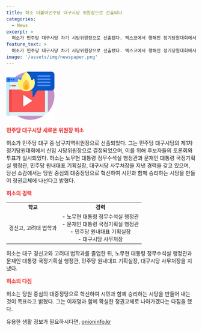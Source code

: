 ```yaml
---
title: 허소 더불어민주당 대구시당 위원장으로 선출되다
categories:
  - News
excerpt: >
  허소가 민주당 대구시당 차기 시당위원장으로 선출됐다. 엑스코에서 행해진 정기당원대회에서 후보자들의 토론회를 거쳐 실시된 투표에서 선출되었다. 허소는 경신고와 고려대를 졸업한 뒤 노무현 대통령 정무수석실 행정관, 문재인 대통령 국정기획실 행정관, 민주당 원내대표 기획실장, 대구시당 사무처장을 역임했다. 그는 새로운 민주당 모색과 시민과의 협력을 강조하며 이재명과 함께 정권교체를 약속했다.
feature_text: >
  허소가 민주당 대구시당 차기 시당위원장으로 선출됐다. 엑스코에서 행해진 정기당원대회에서 후보자들의 토론회를 거쳐 실시된 투표에서 선출되었다. 허소는 경신고와 고려대를 졸업한 뒤 노무현 대통령 정무수석실 행정관, 문재인 대통령 국정기획실 행정관, 민주당 원내대표 기획실장, 대구시당 사무처장을 역임했다. 그는 새로운 민주당 모색과 시민과의 협력을 강조하며 이재명과 함께 정권교체를 약속했다.
image: '/assets/img/newspaper.png'
---
```


<p><img src="/assets/img/news.png" alt="rentncar 속보" /></p>

<p><b><span style="color: #ee2323;">민주당 대구시당 새로운 위원장 허소</span></b></p>

<p data-ke-size="size16">허소가 민주당 대구 중·남구지역위원장으로 선출되었다. 그는 민주당 대구시당의 제1차 정기당원대회에서 신임 시당위원장으로 결정되었으며, 이를 위해 후보자들의 토론회와 투표가 실시되었다. 허소는 노무현 대통령 정무수석실 행정관과 문재인 대통령 국정기획실 행정관, 민주당 원내대표 기획실장, 대구시당 사무처장을 지낸 경력을 갖고 있으며, 당선 소감에서는 당원 중심의 대중정당으로 혁신하여 시민과 함께 승리하는 시당을 만들어 정권교체에 나선다고 밝혔다.</p>

<p><b><span style="color: #ee2323;">허소의 경력</span></b></p>

<table>
    <tr>
        <td style="text-align: center; height: 17px;"><b>학교</b></td>
        <td style="text-align: center; height: 17px;"><b>경력</b></td>
    </tr>
    <tr>
        <td style="text-align: center; height: 17px;">경신고, 고려대 법학과</td>
        <td style="text-align: center; height: 17px;">- 노무현 대통령 정무수석실 행정관<br>- 문재인 대통령 국정기획실 행정관<br>- 민주당 원내대표 기획실장<br>- 대구시당 사무처장</td>
    </tr>
</table>

<p data-ke-size="size16">허소는 대구 경신고와 고려대 법학과를 졸업한 뒤, 노무현 대통령 정무수석실 행정관과 문재인 대통령 국정기획실 행정관, 민주당 원내대표 기획실장, 대구시당 사무처장을 지냈다.</p>

<p><b><span style="color: #ee2323;">허소의 다짐</span></b></p>

<p data-ke-size="size16">허소는 당원 중심의 대중정당으로 혁신하여 시민과 함께 승리하는 시당을 만들어 내는 것이 목표라고 밝혔다. 그는 이재명과 함께 확실한 정권교체로 나아가겠다는 다짐을 했다.</p>
유용한 생활 정보가 필요하시다면, <a href="https://onioninfo.kr" rel="dofollow">onioninfo.kr</a>



